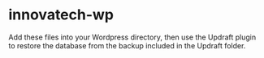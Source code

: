# innovatech-wp

Add these files into your Wordpress directory, then use the Updraft plugin to restore the database from the backup included in the Updraft folder. 

